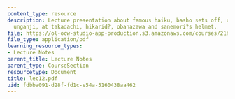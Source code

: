 ```yaml
---
content_type: resource
description: Lecture presentation about famous haiku, basho sets off, urami no taki,
  unganji, at takadachi, hikarid?, obanazawa and sanemori?s helmet.
file: https://ol-ocw-studio-app-production.s3.amazonaws.com/courses/21h-522-japan-in-the-age-of-the-samurai-history-and-film-fall-2006/fdbba091d28ffd1ce54a5160438aa462_lec12.pdf
file_type: application/pdf
learning_resource_types:
- Lecture Notes
parent_title: Lecture Notes
parent_type: CourseSection
resourcetype: Document
title: lec12.pdf
uid: fdbba091-d28f-fd1c-e54a-5160438aa462
---
```

